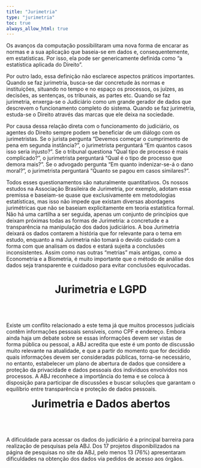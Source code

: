 ```yaml
---
title: "Jurimetria"
type: "jurimetria"
toc: true
always_allow_html: true
---
```


Os avanços da computação possibilitaram uma nova forma de encarar as normas e a sua aplicação que baseia-se em dados e, consequentemente, em estatísticas. Por isso, ela pode ser genericamente definida como “a estatística aplicada do Direito”.

Por outro lado, essa definição não esclarece aspectos práticos importantes. Quando se faz jurimetria, busca-se dar concretude às normas e instituições, situando no tempo e no espaço os processos, os juízes, as decisões, as sentenças, os tribunais, as partes etc. Quando se faz jurimetria, enxerga-se o Judiciário como um grande gerador de dados que descrevem o funcionamento completo do sistema. Quando se faz jurimetria, estuda-se o Direito através das marcas que ele deixa na sociedade.

Por causa dessa relação direta com o funcionamento do judiciário, os agentes do Direito sempre podem se beneficiar de um diálogo com os jurimetristas. Se o jurista pergunta “Devemos começar o cumprimento de pena em segunda instância?”, o jurimetrista perguntará “Em quantos casos isso seria injusto?”. Se o tribunal questiona “Qual tipo de processo é mais complicado?”, o jurimetrista perguntará “Qual é o tipo de processo que demora mais?”. Se o advogado pergunta “Em quanto indenizar-se-á o dano moral?”, o jurimetrista perguntará “Quanto se pagou em casos similares?”.

Todos esses questionamentos são naturalmente quantitativos. Os nossos estudos na Associação Brasileira de Jurimetria, por exemplo, adotam essa premissa e baseiam-se quase que exclusivamente em metodologias estatísticas, mas isso não impede que existam diversas abordagens jurimétricas que não se baseiam explicitamente em teoria estatística formal. Não há uma cartilha a ser seguida, apenas um conjunto de princípios que deixam próximas todas as formas de Jurimetria: a concretude e a transparência na manipulação dos dados judiciários. A boa Jurimetria deixará os dados contarem a história que for relevante para o tema em estudo, enquanto a má Jurimetria não tomará o devido cuidado com a forma com que analisam os dados e estará sujeita a conclusões inconsistentes. Assim como nas outras “metrias” mais antigas, como a Econometria e a Biometria, é muito importante que o método de análise dos dados seja transparente e cuidadoso para evitar conclusões equivocadas.


<header class="section-header">
<h1>Jurimetria e LGPD</h1>
</header>

<div style="align-items: center;justify-content: center;">
  <div class="col-md-6 wow fadeInUp" style="float:left">
    <div class="img">
      <img src="/img/jurimetria/lgpd.png" alt="" class="img-fluid">
    </div>
  </div>
  <div class="col-md-6 wow fadeInUp" style="float:left">
  <p>
  Existe um conflito relacionado a este tema já que muitos processos judiciais contêm informações pessoais sensíveis, como CPF e endereço. Embora ainda haja um debate sobre se essas informações devem ser vistas de forma pública ou pessoal, a ABJ acredita que este é um ponto de discussão muito relevante na atualidade, e que a partir do momento que for decidido quais informações devem ser consideradas públicas, torna-se necessário, no entanto, estabelecer um plano de abertura de dados que considere a proteção da privacidade e dados pessoais dos indivíduos envolvidos nos processos.
  A ABJ reconhece a importância do tema e se coloca à disposição para participar de discussões e buscar soluções que garantam o equilíbrio entre transparência e proteção de dados pessoais.
  </p>
  </div>
</div>


<header class="section-header">
<h1>Jurimetria e Dados abertos</h1>
</header>
<div style="align-items: center;justify-content: center;">
  <div class="col-md-8 wow fadeInUp" style="float:left">
    <div class="img">
      <img src="/img/jurimetria/open.png" alt="" class="img-fluid">
    </div>
  </div>
  <div class="col-md-4 wow fadeInUp" style="float:left">
  <p>
  A dificuldade para acessar os dados do judiciário é a principal barreira para realização de pesquisas pela ABJ. Dos 17 projetos disponibilizados na página de pesquisas no site da ABJ, pelo menos 13 (76%) apresentaram dificuldades na obtenção dos dados via pedidos de acesso aos órgãos. 
  </p>
  </div>
</div>


